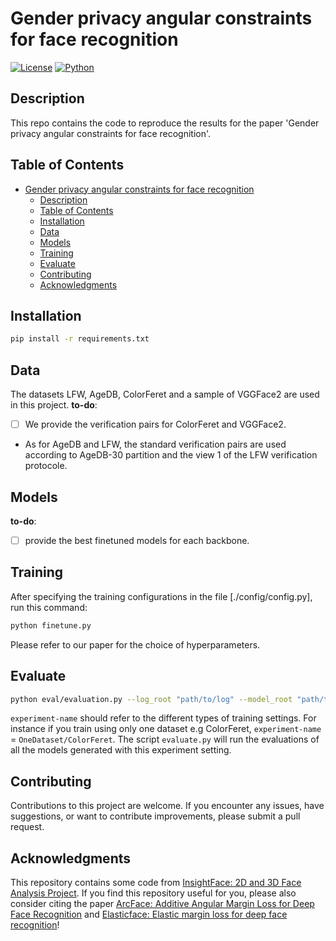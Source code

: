 # Gender privacy angular constraints for face recognition

[![License](https://img.shields.io/badge/License-MIT-yellow.svg)](https://opensource.org/licenses/MIT)
[![Python](https://img.shields.io/badge/Python-3.6%20%7C%203.7%20%7C%203.8-blue.svg)](https://www.python.org/downloads/)

## Description

This repo contains the code to reproduce the results for the paper 'Gender privacy angular constraints for face recognition'.

## Table of Contents


- [Gender privacy angular constraints for face recognition](#gender-privacy-angular-constraints-for-face-recognition)
  - [Description](#description)
  - [Table of Contents](#table-of-contents)
  - [Installation](#installation)
  - [Data](#data)
  - [Models](#models)
  - [Training](#training)
  - [Evaluate](#evaluate)
  - [Contributing](#contributing)
  - [Acknowledgments](#acknowledgments)

## Installation


```bash
pip install -r requirements.txt
```
## Data
The datasets LFW, AgeDB, ColorFeret and a sample of VGGFace2 are used in this project.
**to-do**:
- [ ] We provide the verification pairs for ColorFeret and VGGFace2.  
- As for AgeDB and LFW, the standard verification pairs are used according to AgeDB-30 partition and the view 1 of the LFW verification protocole.

## Models
**to-do**: 
- [ ] provide the best finetuned models for each backbone.


## Training
After specifying the training configurations in the file [./config/config.py], run this command:

```bash
python finetune.py
```
Please refer to our paper for the choice of hyperparameters.
## Evaluate
```bash
python eval/evaluation.py --log_root "path/to/log" --model_root "path/to/model/directory"  --experiment-name "experimentname" --reference_pth "path/to/reference/csv/results" --pretrained_pth "path/to/pretrained/model/weights" --gpu-id 0

```
```experiment-name``` should refer to the different types of training settings. For instance if you train using only one dataset e.g ColorFeret, ```experiment-name``` = ```OneDataset/ColorFeret```. The script ```evaluate.py``` will run the evaluations of all the models generated with this experiment setting.

## Contributing

Contributions to this project are welcome. If you encounter any issues, have suggestions, or want to contribute improvements, please submit a pull request.

## Acknowledgments
 This repository contains some code from [InsightFace: 2D and 3D Face Analysis Project](https://github.com/deepinsight/insightface). If you find this repository useful for you, please also consider citing the paper [ArcFace: Additive Angular Margin Loss for Deep Face Recognition](https://ieeexplore.ieee.org/document/8953658) and [Elasticface: Elastic margin loss for deep face recognition](https://openaccess.thecvf.com/content/CVPR2022W/Biometrics/papers/Boutros_ElasticFace_Elastic_Margin_Loss_for_Deep_Face_Recognition_CVPRW_2022_paper.pdf)!

